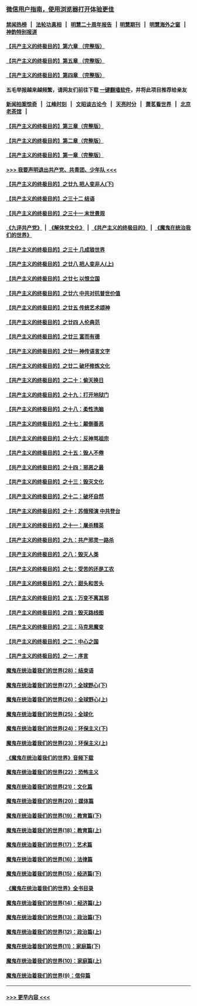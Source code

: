 ### [微信用户指南，使用浏览器打开体验更佳](https://github.com/gfw-breaker/banned-news1/blob/master/indexes/wechat-guide.md?t=0)
#### [禁闻热榜](热点新闻.md?t=0)  &nbsp;&nbsp;|&nbsp;&nbsp; [法轮功真相](https://github.com/gfw-breaker/truth/blob/master/README.md?t=0) &nbsp;&nbsp;|&nbsp;&nbsp; [明慧二十周年报告](https://github.com/gfw-breaker/mh-reports/blob/master/README.md?t=0) &nbsp;&nbsp;|&nbsp;&nbsp;[明慧期刊](https://github.com/gfw-breaker/mh-qikan) &nbsp;&nbsp;|&nbsp;&nbsp; [明慧海外之窗](https://github.com/gfw-breaker/mh-news/blob/master/README.md?t=0) &nbsp;&nbsp;|&nbsp;&nbsp; [神韵特别报道](https://github.com/gfw-breaker/mh-news/blob/master/shenyun.md?t=0)
#### [【共产主义的终极目的】第六章 （完整版）](../pages/nsc422/n11428913.md?t=02080202) 
#### [【共产主义的终极目的】第五章 （完整版）](../pages/nsc422/n11428912.md?t=02080202) 
#### [【共产主义的终极目的】第四章 （完整版）](../pages/nsc422/n11428907.md?t=02080202) 
#### 五毛举报越来越频繁，请网友们前往下载 [一键翻墙软件](https://github.com/gfw-breaker/ssr-accounts)，并将此项目推荐给亲友
#### [新闻拍案惊奇](https://github.com/gfw-breaker/banned-news1/blob/master/pages/link4.md) &nbsp;&nbsp;|&nbsp;&nbsp; [江峰时刻](https://github.com/gfw-breaker/banned-news1/blob/master/pages/link4.md) &nbsp;&nbsp;|&nbsp;&nbsp; [文昭谈古论今](https://github.com/gfw-breaker/banned-news1/blob/master/pages/link4.md) &nbsp;&nbsp;|&nbsp;&nbsp; [天亮时分](https://github.com/gfw-breaker/banned-news1/blob/master/pages/link4.md) &nbsp;&nbsp;|&nbsp;&nbsp; [萧茗看世界](https://github.com/gfw-breaker/banned-news1/blob/master/pages/link4.md) &nbsp;&nbsp;|&nbsp;&nbsp; [北京老茶馆](https://github.com/gfw-breaker/banned-news1/blob/master/pages/link4.md) &nbsp;&nbsp;|&nbsp;&nbsp; 
#### [【共产主义的终极目的】第三章（完整版）](../pages/nsc422/n11428848.md?t=02080202) 
#### [【共产主义的终极目的】第二章（完整版）](../pages/nsc422/n11428831.md?t=02080202) 
#### [【共产主义的终极目的】第一章（完整版）](../pages/nsc422/n11417651.md?t=02080202) 
#### [>>> 我要声明退出共产党、共青团、少年队 <<<](https://github.com/begood0513/goodnews/blob/master/quit/letter.md) 
#### [【共产主义的终极目的】之廿九 把人变非人(下)](../pages/nsc422/n11344140.md?t=02080202) 
#### [【共产主义的终极目的】之三十二 结语](../pages/nsc422/n11360535.md?t=02080202) 
#### [【共产主义的终极目的】之三十一 末世景观](../pages/nsc422/n11351129.md?t=02080202) 
#### [《九评共产党》](https://github.com/begood0513/9ping.md/blob/master/README.md) &nbsp;|&nbsp; [《解体党文化》](../../../../jtdwh.md/blob/master/README.md)  &nbsp;|&nbsp; [《共产主义的终极目的》](../../../../gczydzjmd.md/blob/master/README.md) &nbsp;|&nbsp; [《魔鬼在统治我们的世界》](../../../../mgztzwmdsj.md/blob/master/README.md) 
#### [【共产主义的终极目的】之三十 几成狼世界](../pages/nsc422/n11348280.md?t=02080202) 
#### [【共产主义的终极目的】之廿八 把人变非人(上)](../pages/nsc422/n11340492.md?t=02080202) 
#### [【共产主义的终极目的】之廿七 以恨立国](../pages/nsc422/n11336944.md?t=02080202) 
#### [【共产主义的终极目的】之廿六 中共对抗普世价值](../pages/nsc422/n11324785.md?t=02080202) 
#### [【共产主义的终极目的】之廿五 传统艺术颂神](../pages/nsc422/n11296396.md?t=02080202) 
#### [【共产主义的终极目的】之廿四 人伦典范](../pages/nsc422/n11296397.md?t=02080202) 
#### [【共产主义的终极目的】之廿三 富而有德](../pages/nsc422/n11283598.md?t=02080202) 
#### [【共产主义的终极目的】之廿一 神传语言文字](../pages/nsc422/n11263265.md?t=02080202) 
#### [【共产主义的终极目的】之廿二 破坏修炼文化](../pages/nsc422/n11245728.md?t=02080202) 
#### [【共产主义的终极目的】之二十：偷天换日](../pages/nsc422/n11238846.md?t=02080202) 
#### [【共产主义的终极目的】之十九：打开地狱门](../pages/nsc422/n11206376.md?t=02080202) 
#### [【共产主义的终极目的】之十八：柔性洗脑](../pages/nsc422/n11199994.md?t=02080202) 
#### [【共产主义的终极目的】之十七：颠倒善恶](../pages/nsc422/n11179782.md?t=02080202) 
#### [【共产主义的终极目的】之十六：反神骂祖宗](../pages/nsc422/n11166798.md?t=02080202) 
#### [【共产主义的终极目的】之十五：毁人不倦](../pages/nsc422/n11166792.md?t=02080202) 
#### [【共产主义的终极目的】之十四：邪恶之最](../pages/nsc422/n11150249.md?t=02080202) 
#### [【共产主义的终极目的】之十三：毁灭文化](../pages/nsc422/n11135227.md?t=02080202) 
#### [【共产主义的终极目的】之十二：破坏自然](../pages/nsc422/n11135214.md?t=02080202) 
#### [【共产主义的终极目的】之十：苏俄预演 中共登台](../pages/nsc422/n11118424.md?t=02080202) 
#### [【共产主义的终极目的】之十一：屠杀精英](../pages/nsc422/n11118442.md?t=02080202) 
#### [【共产主义的终极目的】之九：共产邪灵一路杀](../pages/nsc422/n11114139.md?t=02080202) 
#### [【共产主义的终极目的】之八：毁灭人类](../pages/nsc422/n11108503.md?t=02080202) 
#### [【共产主义的终极目的】之七：受苦的还是工农](../pages/nsc422/n11101809.md?t=02080202) 
#### [【共产主义的终极目的】之六：甜头和苦头](../pages/nsc422/n11096971.md?t=02080202) 
#### [【共产主义的终极目的】之五：万变不离其邪](../pages/nsc422/n11091285.md?t=02080202) 
#### [【共产主义的终极目的】之四：毁灭路线图](../pages/nsc422/n11086284.md?t=02080202) 
#### [【共产主义的终极目的】之三：马克思魔变](../pages/nsc422/n11061941.md?t=02080202) 
#### [【共产主义的终极目的】之二：中心之国](../pages/nsc422/n11047728.md?t=02080202) 
#### [【共产主义的终极目的】之一：序言](../pages/nsc422/n11086077.md?t=02080202) 
#### [魔鬼在统治着我们的世界(28)：结束语](../pages/nsc422/n10936246.md?t=02080202) 
#### [魔鬼在统治着我们的世界(27)：全球野心(下)](../pages/nsc422/n10928319.md?t=02080202) 
#### [魔鬼在统治着我们的世界(26)：全球野心(上)](../pages/nsc422/n10900318.md?t=02080202) 
#### [魔鬼在统治着我们的世界(25)：全球化](../pages/nsc422/n10788205.md?t=02080202) 
#### [魔鬼在统治着我们的世界(24)：环保主义(下)](../pages/nsc422/n10695307.md?t=02080202) 
#### [魔鬼在统治着我们的世界(23)：环保主义(上)](../pages/nsc422/n10688613.md?t=02080202) 
#### [《魔鬼在统治着我们的世界》音频下载](../pages/nsc422/n10635553.md?t=02080202) 
#### [魔鬼在统治着我们的世界(22)：恐怖主义](../pages/nsc422/n10614727.md?t=02080202) 
#### [魔鬼在统治着我们的世界(21)：文化篇](../pages/nsc422/n10597706.md?t=02080202) 
#### [魔鬼在统治着我们的世界(20)：媒体篇](../pages/nsc422/n10586579.md?t=02080202) 
#### [魔鬼在统治着我们的世界(19)：教育篇(下)](../pages/nsc422/n10564808.md?t=02080202) 
#### [魔鬼在统治着我们的世界(18)：教育篇(上)](../pages/nsc422/n10526970.md?t=02080202) 
#### [魔鬼在统治着我们的世界(17)：艺术篇](../pages/nsc422/n10499093.md?t=02080202) 
#### [魔鬼在统治着我们的世界(16)：法律篇](../pages/nsc422/n10485969.md?t=02080202) 
#### [魔鬼在统治着我们的世界(15)：经济篇(下)](../pages/nsc422/n10469975.md?t=02080202) 
#### [《魔鬼在统治着我们的世界》全书目录](../pages/nsc422/n10464261.md?t=02080202) 
#### [魔鬼在统治着我们的世界(14)：经济篇(上)](../pages/nsc422/n10457370.md?t=02080202) 
#### [魔鬼在统治着我们的世界(13)：政治篇(下)](../pages/nsc422/n10448270.md?t=02080202) 
#### [魔鬼在统治着我们的世界(12)：政治篇(上)](../pages/nsc422/n10444576.md?t=02080202) 
#### [魔鬼在统治着我们的世界(11)：家庭篇(下)](../pages/nsc422/n10440961.md?t=02080202) 
#### [魔鬼在统治着我们的世界(10)：家庭篇(上)](../pages/nsc422/n10435448.md?t=02080202) 
#### [魔鬼在统治着我们的世界(9)：信仰篇](../pages/nsc422/n10432159.md?t=02080202) 

----
#### [ >>> 更早内容 <<< ](../indexes/nsc422-earlier.md)
